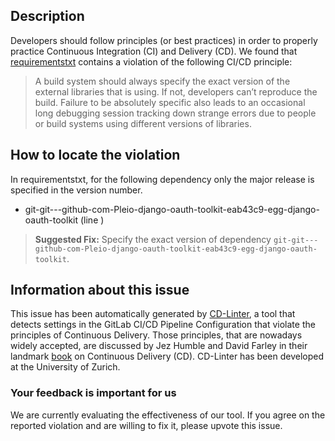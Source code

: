 
## Description
Developers should follow principles (or best practices) in order to properly practice Continuous Integration (CI) and Delivery (CD).
We found that [requirementstxt](https://gitlab.com/project-meerkat/concierge/blob/master/requirements.txt) contains a violation of the following CI/CD principle:

> A build system should always specify the exact version of the external libraries that is using.
If not, developers can’t reproduce the build. Failure to be absolutely specific also leads to an occasional long debugging session tracking down strange errors due to people or build systems using different versions of libraries.

## How to locate the violation

In requirementstxt, for the following dependency only the major release is specified in the version number.

* git-git---github-com-Pleio-django-oauth-toolkit-eab43c9-egg-django-oauth-toolkit (line )

> **Suggested Fix:** Specify the exact version of dependency `git-git---github-com-Pleio-django-oauth-toolkit-eab43c9-egg-django-oauth-toolkit`.

## Information about this issue

This issue has been automatically generated by [CD-Linter](https://gitlab.com/Jancso/configuration-analytics), a tool that detects settings in the GitLab CI/CD Pipeline Configuration that violate the principles of Continuous Delivery. Those principles, that are nowadays widely accepted, are discussed by Jez Humble and David Farley in their landmark [book](https://www.oreilly.com/library/view/continuous-delivery-reliable/9780321670250/) on Continuous Delivery (CD). CD-Linter has been developed at the University of Zurich.

### Your feedback is important for us
We are currently evaluating the effectiveness of our tool. If you agree on the reported violation and are willing to fix it, please upvote this issue.